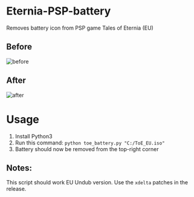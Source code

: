 # Eternia-PSP-battery
Removes battery icon from PSP game Tales of Eternia (EU)

## Before
![before](https://user-images.githubusercontent.com/65086728/198855992-99e876ac-0a8d-42e0-8d90-f185422c1c32.png)

## After
![after](https://user-images.githubusercontent.com/65086728/198856004-68430248-67bd-46b8-be4a-f7b32bf556d2.png)


# Usage
1. Install Python3
2. Run this command: `python toe_battery.py "C:/ToE_EU.iso"`
3. Battery should now be removed from the top-right corner

## Notes:
This script should work EU Undub version.  Use the `xdelta` patches in the release.
